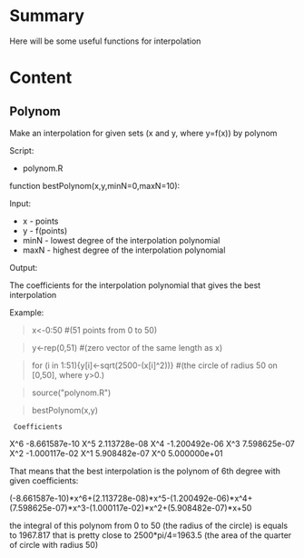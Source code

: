 # Summary
Here will be some useful functions for interpolation

# Content

## Polynom

Make an interpolation for given sets (x and y, where y=f(x)) by polynom

Script:
* polynom.R

function bestPolynom(x,y,minN=0,maxN=10):

Input:

* x - points
* y - f(points)
* minN - lowest degree of the interpolation polynomial
* maxN - highest degree of the interpolation polynomial

Output:

The coefficients for the interpolation polynomial that gives the best interpolation

Example:
> x<-0:50      #(51 points from 0 to 50)

> y<-rep(0,51)      #(zero vector of the same length as x)

> for (i in 1:51){y[i]<-sqrt(2500-(x[i]^2))}      #(the circle of radius 50 on [0,50], where y>0.)

>source("polynom.R")

>bestPolynom(x,y)


     Coefficients
X^6 -8.661587e-10
X^5  2.113728e-08
X^4 -1.200492e-06
X^3  7.598625e-07
X^2 -1.000117e-02
X^1  5.908482e-07
X^0  5.000000e+01

That means that the best interpolation is the polynom of 6th degree with given coefficients:

(-8.661587e-10)*x^6+(2.113728e-08)*x^5-(1.200492e-06)*x^4+(7.598625e-07)*x^3-(1.000117e-02)*x^2+(5.908482e-07)*x+50

the integral of this polynom from 0 to 50 (the radius of the circle) is equals to 1967.817 that is pretty close to
2500*pi/4=1963.5 (the area of the quarter of circle with radius 50)
